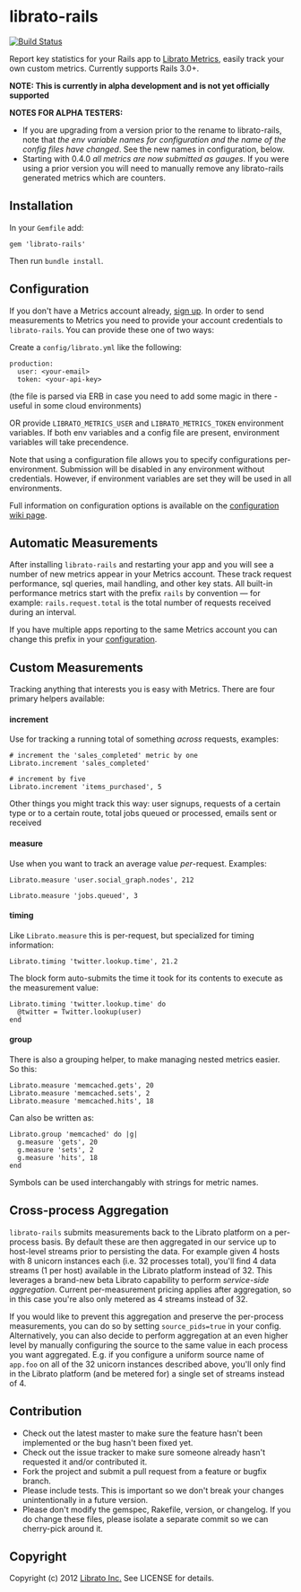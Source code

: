 librato-rails
=======

[![Build Status](https://secure.travis-ci.org/librato/librato-rails.png?branch=master)](http://travis-ci.org/librato/librato-rails)

Report key statistics for your Rails app to [Librato Metrics](https://metrics.librato.com/), easily track your own custom metrics. Currently supports Rails 3.0+.

**NOTE: This is currently in alpha development and is not yet officially supported**

**NOTES FOR ALPHA TESTERS:**
 * If you are upgrading from a version prior to the rename to librato-rails, note that *the env variable names for configuration and the name of the config files have changed*. See the new names in configuration, below.
 * Starting with 0.4.0 *all metrics are now submitted as gauges*. If you were using a prior version you will need to manually remove any librato-rails generated metrics which are counters.

## Installation

In your `Gemfile` add:

    gem 'librato-rails'
    
Then run `bundle install`.

## Configuration

If you don't have a Metrics account already, [sign up](https://metrics.librato.com/). In order to send measurements to Metrics you need to provide your account credentials to `librato-rails`. You can provide these one of two ways:

Create a `config/librato.yml` like the following:

    production:
      user: <your-email>
      token: <your-api-key>

(the file is parsed via ERB in case you need to add some magic in there - useful in some cloud environments)

OR provide `LIBRATO_METRICS_USER` and `LIBRATO_METRICS_TOKEN` environment variables. If both env variables and a config file are present, environment variables will take precendence.

Note that using a configuration file allows you to specify configurations per-environment. Submission will be disabled in any environment without credentials. However, if environment variables are set they will be used in all environments. 

Full information on configuration options is available on the [configuration wiki page](https://github.com/librato/librato-rails/wiki/Configuration).

## Automatic Measurements

After installing `librato-rails` and restarting your app and you will see a number of new metrics appear in your Metrics account. These track request performance, sql queries, mail handling, and other key stats. All built-in performance metrics start with the prefix `rails` by convention &mdash; for example: `rails.request.total` is the total number of requests received during an interval. 

If you have multiple apps reporting to the same Metrics account you can change this prefix in your [configuration](https://github.com/librato/librato-rails/wiki/Configuration).

## Custom Measurements

Tracking anything that interests you is easy with Metrics. There are four primary helpers available:

#### increment

Use for tracking a running total of something _across_ requests, examples:

    # increment the 'sales_completed' metric by one
    Librato.increment 'sales_completed'
    
    # increment by five
    Librato.increment 'items_purchased', 5
    
Other things you might track this way: user signups, requests of a certain type or to a certain route, total jobs queued or processed, emails sent or received

#### measure

Use when you want to track an average value _per_-request. Examples:

    Librato.measure 'user.social_graph.nodes', 212

    Librato.measure 'jobs.queued', 3
    

#### timing

Like `Librato.measure` this is per-request, but specialized for timing information:

    Librato.timing 'twitter.lookup.time', 21.2
	
The block form auto-submits the time it took for its contents to execute as the measurement value:

    Librato.timing 'twitter.lookup.time' do
      @twitter = Twitter.lookup(user)
    end

#### group

There is also a grouping helper, to make managing nested metrics easier. So this:

    Librato.measure 'memcached.gets', 20
    Librato.measure 'memcached.sets', 2
    Librato.measure 'memcached.hits', 18
    
Can also be written as:

    Librato.group 'memcached' do |g|
      g.measure 'gets', 20
      g.measure 'sets', 2
      g.measure 'hits', 18
    end

Symbols can be used interchangably with strings for metric names.

## Cross-process Aggregation

`librato-rails` submits measurements back to the Librato platform on a
per-process basis. By default these are then aggregated in our service
up to host-level streams prior to persisting the data. For example given 
4 hosts with 8 unicorn instances each (i.e. 32 processes total),
you'll find 4 data streams (1 per host)
available in the Librato platform instead of 32. This leverages a
brand-new beta Librato capability to perform *service-side aggregation*.
Current per-measurement pricing applies after aggregation, so in this
case you're also only metered as 4 streams instead of 32.

If you would like to prevent this aggregation and preserve the
per-process measurements, you can do so by setting `source_pids=true` in
your config. Alternatively, you can also decide to perform aggregation
at an even higher level by manually configuring the source to the same
value in each process you want aggregated. E.g. if you configure a
uniform source name of `app.foo` on all of the 32 unicorn instances
described above, you'll only find in the Librato platform (and be metered
for) a single set of streams instead of 4.

## Contribution

* Check out the latest master to make sure the feature hasn't been implemented or the bug hasn't been fixed yet.
* Check out the issue tracker to make sure someone already hasn't requested it and/or contributed it.
* Fork the project and submit a pull request from a feature or bugfix branch.
* Please include tests. This is important so we don't break your changes unintentionally in a future version.
* Please don't modify the gemspec, Rakefile, version, or changelog. If you do change these files, please isolate a separate commit so we can cherry-pick around it.

## Copyright

Copyright (c) 2012 [Librato Inc.](http://librato.com) See LICENSE for details.
